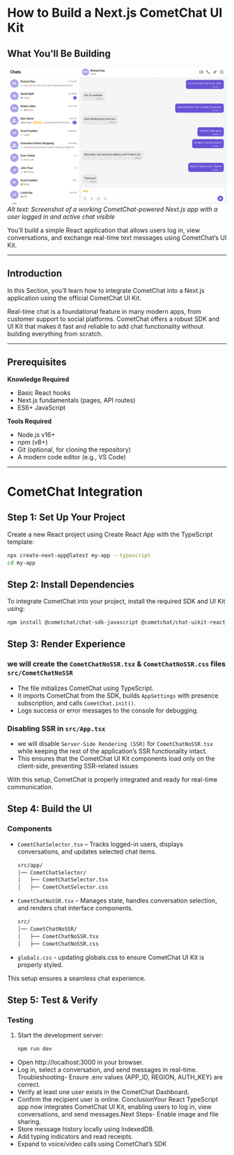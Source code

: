 # How to Build a Next.js CometChat UI Kit

## What You'll Be Building

![Chat UI Screenshot](https://github.com/HADES248/CometChatReact-UI-Kit/blob/master/src/assets/CometChat.png)  
*Alt text: Screenshot of a working CometChat-powered Next.js app with a user logged in and active chat visible*

You’ll build a simple React application that allows users log in, view conversations, and exchange real-time text messages using CometChat’s UI Kit.

---

## Introduction

In this Section, you’ll learn how to integrate CometChat into a Next.js application using the official CometChat UI Kit.

Real-time chat is a foundational feature in many modern apps, from customer support to social platforms. CometChat offers a robust SDK and UI Kit that makes it fast and reliable to add chat functionality without building everything from scratch.

---

## Prerequisites

**Knowledge Required**
- Basic React hooks
- Next.js fundamentals (pages, API routes)
- ES6+ JavaScript

**Tools Required**
- Node.js v16+  
- npm (v8+)  
- Git (optional, for cloning the repository)  
- A modern code editor (e.g., VS Code)

---

# CometChat Integration

## Step 1: Set Up Your Project

Create a new React project using Create React App with the TypeScript template:

```bash
npx create-next-app@latest my-app --typescript
cd my-app
```
## Step 2: Install Dependencies

To integrate CometChat into your project, install the required SDK and UI Kit using:

```bash
npm install @cometchat/chat-sdk-javascript @cometchat/chat-uikit-react
```

## Step 3: Render Experience

### we will create the `CometChatNoSSR.tsx` & `CometChatNoSSR.css` files `src/CometChatNoSSR`
- The file initializes CometChat using TypeScript.
- It imports CometChat from the SDK, builds `AppSettings` with presence subscription, and calls `CometChat.init()`.
- Logs success or error messages to the console for debugging.

### Disabling SSR in `src/App.tsx`
- we will disable `Server-Side Rendering (SSR)` for `CometChatNoSSR.tsx` while keeping the rest of the application’s SSR functionality intact.
- This ensures that the CometChat UI Kit components load only on the client-side, preventing SSR-related issues

With this setup, CometChat is properly integrated and ready for real-time communication.

## Step 4: Build the UI

### Components
- `CometChatSelector.tsx` – Tracks logged-in users, displays conversations, and updates selected chat items.
  
   ```bash
   src/app/
   │── CometChatSelector/
   │   ├── CometChatSelector.tsx
   │   ├── CometChatSelector.css
   ```
   
- `CometChatNoSSR.tsx` – Manages state, handles conversation selection, and renders chat interface components.
  
   ```bash
  src/
   │── CometChatNoSSR/
   │   ├── CometChatNoSSR.tsx
   │   ├── CometChatNoSSR.css
   ```

- `globals.css` - updating globals.css to ensure CometChat UI Kit is properly styled.

This setup ensures a seamless chat experience.

## Step 5: Test & Verify

### Testing
1. Start the development server:
   ```bash
   npm run dev
   ```
- Open http://localhost:3000 in your browser.
- Log in, select a conversation, and send messages in real-time.
Troubleshooting- Ensure .env values (APP_ID, REGION, AUTH_KEY) are correct.
- Verify at least one user exists in the CometChat Dashboard.
- Confirm the recipient user is online.
ConclusionYour React TypeScript app now integrates CometChat UI Kit, enabling users to log in, view conversations, and send messages.Next Steps- Enable image and file sharing.
- Store message history locally using IndexedDB.
- Add typing indicators and read receipts.
- Expand to voice/video calls using CometChat’s SDK
